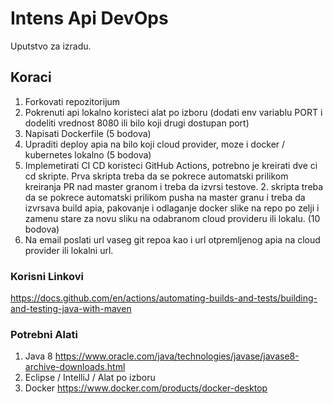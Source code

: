 # Intens Api DevOps

Uputstvo za izradu.

## Koraci

1. Forkovati repozitorijum
2. Pokrenuti api lokalno koristeci alat po izboru (dodati env variablu PORT i dodeliti vrednost 8080 ili bilo koji drugi
   dostupan port)
3. Napisati Dockerfile (5 bodova)
4. Upraditi deploy apia na bilo koji cloud provider, moze i docker / kubernetes lokalno (5 bodova)
5. Implemetirati CI CD koristeci GitHub Actions, potrebno je kreirati dve ci cd skripte. Prva skripta treba da se
   pokrece automatski prilikom kreiranja PR nad master granom i treba da izvrsi testove. 2. skripta treba da se pokrece
   automatski prilikom pusha na master granu i treba da izvrsava build apia, pakovanje i odlaganje docker slike na repo
   po zelji i zamenu stare za novu sliku na odabranom cloud provideru ili lokalu. (10 bodova)
6. Na email poslati url vaseg git repoa kao i url otpremljenog apia na cloud provider ili lokalni url.

### Korisni Linkovi

https://docs.github.com/en/actions/automating-builds-and-tests/building-and-testing-java-with-maven

### Potrebni Alati

1. Java 8 https://www.oracle.com/java/technologies/javase/javase8-archive-downloads.html
2. Eclipse / IntelliJ / Alat po izboru
3. Docker https://www.docker.com/products/docker-desktop
